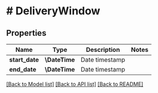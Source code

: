 # # DeliveryWindow

## Properties

Name | Type | Description | Notes
------------ | ------------- | ------------- | -------------
**start_date** | **\DateTime** | Date timestamp |
**end_date** | **\DateTime** | Date timestamp |

[[Back to Model list]](../../README.md#models) [[Back to API list]](../../README.md#endpoints) [[Back to README]](../../README.md)
